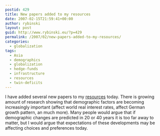 ```yaml
---
postid: 429
title: New papers added to my resources
date: 2007-02-15T21:59:41+00:00
author: rybinski
layout: post
guid: http://www.rybinski.eu/?p=429
permalink: /2007/02/new-papers-added-to-my-resources/
categories:
  - globalization
tags:
  - Asia
  - demographics
  - globalization
  - hedge-funds
  - infrastructure
  - resources
  - twin-deficits
---
```

I have added several new papers to my [resources](http://www.rybinski.eu/resources/index.php) today. There is growing amount of research showing that demographic factors are becoming increasingly important (affect world real interest rates, affect German growth pattern, an much more). Many people would argue that if demographic changes are predicted in 20 or 40 years it is too far away to matter, but I would argue that expectations of these developments may be affecting choices and preferences today.
